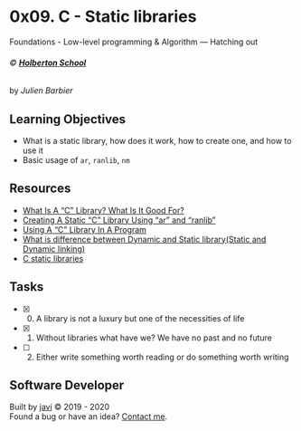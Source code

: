 # 0x09. C - Static libraries
Foundations - Low-level programming & Algorithm ― Hatching out

###### :copyright: **[Holberton School](https://www.holbertonschool.com/)**
by _Julien Barbier_

## Learning Objectives
* What is a static library, how does it work, how to create one, and how to use it
* Basic usage of ```ar```, ```ranlib```, ```nm```

## Resources
* [What Is A “C” Library? What Is It Good For?](http://docencia.ac.upc.edu/FIB/USO/Bibliografia/unix-c-libraries.html#what_is_a_library)
* [Creating A Static “C” Library Using “ar” and “ranlib”](http://docencia.ac.upc.edu/FIB/USO/Bibliografia/unix-c-libraries.html#creating_static_archive)
* [Using A “C” Library In A Program](http://docencia.ac.upc.edu/FIB/USO/Bibliografia/unix-c-libraries.html#using_static_archive)
* [What is difference between Dynamic and Static library(Static and Dynamic linking)](https://www.youtube.com/watch?v=eW5he5uFBNM)
* [C static libraries](https://intranet.hbtn.io/concepts/61)

## Tasks
* [x] 0. A library is not a luxury but one of the necessities of life
* [x] 1. Without libraries what have we? We have no past and no future
* [ ] 2. Either write something worth reading or do something worth writing

## Software Developer
Built by [javi](https://github.com/javi0x00) :copyright: 2019 - 2020  
Found a bug or have an idea? [Contact me](https://www.linkedin.com/in/javi0x00/).

